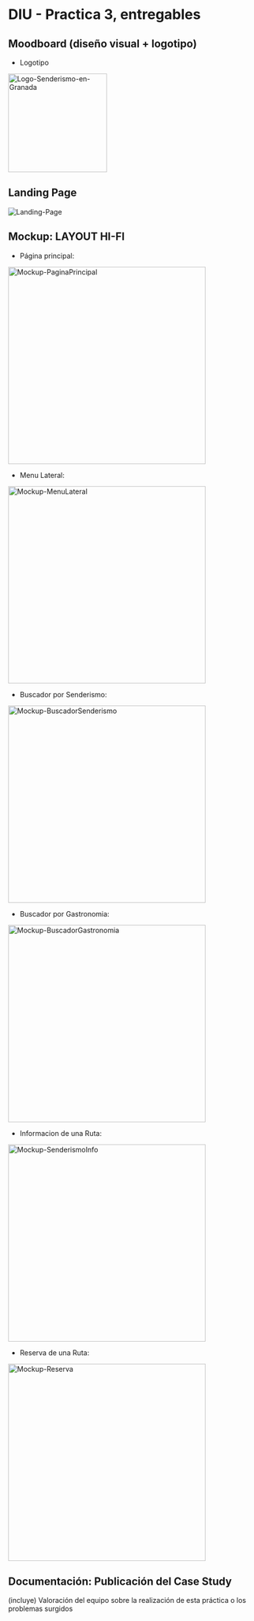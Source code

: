 # DIU - Practica 3, entregables

## Moodboard (diseño visual + logotipo)   

* Logotipo
<img src="../img/senderismo-granada-logo.png" alt="Logo-Senderismo-en-Granada" width="200" height="200" />

## Landing Page
![Landing-Page](../img/Landing-Page-Senderismo-Granada.png)

## Mockup: LAYOUT HI-FI

- Página principal: 

<img src="../img/Mockup-Inicio.png" alt="Mockup-PaginaPrincipal" width="400"/>

- Menu Lateral: 

<img src="../img/Mockup-HamMenu.png" alt="Mockup-MenuLateral" width="400"/>

- Buscador por Senderismo: 

<img src="../img/Mockup-BuscadorSenderismo.png" alt="Mockup-BuscadorSenderismo" width="400"/>

- Buscador por Gastronomia: 

<img src="../img/Mockup-BuscadorGastronomia.png" alt="Mockup-BuscadorGastronomia" width="400"/>

- Informacion de una Ruta: 

<img src="../img/Mockup-SenderismoInfo.png" alt="Mockup-SenderismoInfo" width="400"/>

- Reserva de una Ruta: 

<img src="../img/Mockup-Reserva.png" alt="Mockup-Reserva" width="400"/>

## Documentación: Publicación del Case Study


(incluye) Valoración del equipo sobre la realización de esta práctica o los problemas surgidos
 

